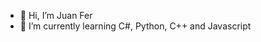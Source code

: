 - 🌟 Hi, I’m Juan Fer
- 🌱 I’m currently learning C#, Python, C++ and Javascript


<!---
Fercosmicking/Fercosmicking is a ✨ special ✨ repository because its `README.md` (this file) appears on your GitHub profile.
You can click the Preview link to take a look at your changes.
--->
